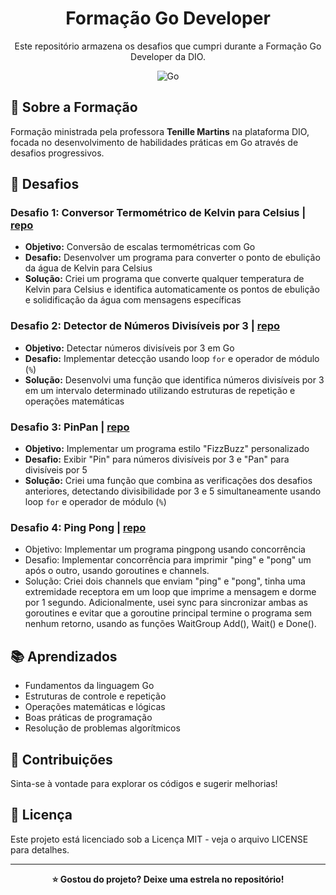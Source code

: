 <div align="center">
  <h1>Formação Go Developer</h1>

  <p>Este repositório armazena os desafios que cumpri durante a Formação Go Developer da DIO.</p>

  ![Go](https://img.shields.io/badge/Go-00ADD8?style=for-the-badge&logo=go&logoColor=white)
</div>

## 🎯 Sobre a Formação
Formação ministrada pela professora **Tenille Martins** na plataforma DIO, focada no desenvolvimento de habilidades práticas em Go através de desafios progressivos.

## 🚀 Desafios

### Desafio 1: Conversor Termométrico de Kelvin para Celsius | [repo](challenge1-temperature-converter.go)
- **Objetivo:** Conversão de escalas termométricas com Go
- **Desafio:** Desenvolver um programa para converter o ponto de ebulição da água de Kelvin para Celsius
- **Solução:** Criei um programa que converte qualquer temperatura de Kelvin para Celsius e identifica automaticamente os pontos de ebulição e solidificação da água com mensagens específicas

### Desafio 2: Detector de Números Divisíveis por 3 | [repo](challenge2-divisible-by-three.go)
- **Objetivo:** Detectar números divisíveis por 3 em Go
- **Desafio:** Implementar detecção usando loop `for` e operador de módulo (`%`)
- **Solução:** Desenvolvi uma função que identifica números divisíveis por 3 em um intervalo determinado utilizando estruturas de repetição e operações matemáticas

### Desafio 3: PinPan | [repo](challenge3-pinpan.go)
- **Objetivo:** Implementar um programa estilo "FizzBuzz" personalizado
- **Desafio:** Exibir "Pin" para números divisíveis por 3 e "Pan" para divisíveis por 5
- **Solução:** Criei uma função que combina as verificações dos desafios anteriores, detectando divisibilidade por 3 e 5 simultaneamente usando loop `for` e operador de módulo (`%`)

### Desafio 4: Ping Pong | [repo](challenge4-pingpong-concurrency.go)
- Objetivo: Implementar um programa pingpong usando concorrência
- Desafio: Implementar concorrência para imprimir "ping" e "pong" um após o outro, usando goroutines e channels.
- Solução: Criei dois channels que enviam "ping" e "pong", tinha uma extremidade receptora em um loop que imprime a mensagem e dorme por 1 segundo. Adicionalmente, usei sync para sincronizar ambas as goroutines e evitar que a goroutine principal termine o programa sem nenhum retorno, usando as funções WaitGroup Add(), Wait() e Done().

## 📚 Aprendizados
- Fundamentos da linguagem Go
- Estruturas de controle e repetição
- Operações matemáticas e lógicas
- Boas práticas de programação
- Resolução de problemas algorítmicos

## 🤝 Contribuições
Sinta-se à vontade para explorar os códigos e sugerir melhorias!


## 📄 Licença
Este projeto está licenciado sob a Licença MIT - veja o arquivo LICENSE para detalhes.

---
<div align="center">
  <b>⭐ Gostou do projeto? Deixe uma estrela no repositório!</b>
</div>

